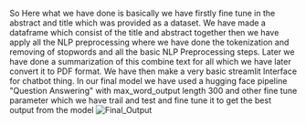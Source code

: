 So Here what we have done is basically we have firstly fine tune in the abstract and title which was provided as a dataset.
We have made a dataframe which consist of the title and abstract together then we have apply all the NLP preprocessing where we have done the tokenization and removing of stopwords and all the basic NLP Preprocessing steps.
Later we have done a summarization of this combine text for all which we have later convert it to PDF format.
We have then make a very basic streamlit Interface for chatbot thing.
In our final model we have used a hugging face pipeline "Question Answering" with max_word_output length 300 and other fine tune parameter which we have trail and test and fine tune it to get the best output from the model
![Final_Output](https://github.com/Siddharth133/Patent_ChatBot/assets/99598353/11bb6835-523c-4a79-b89a-bf41ab23210b)
